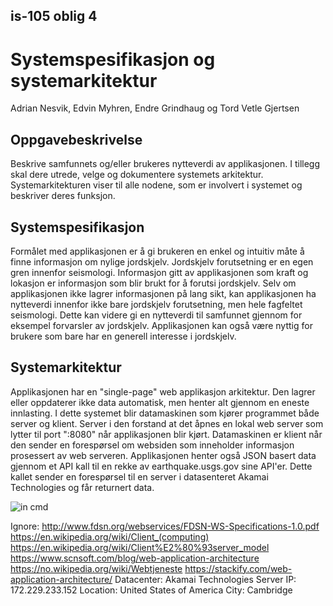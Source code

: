 ## is-105 oblig 4
# Systemspesifikasjon og systemarkitektur

Adrian Nesvik, Edvin Myhren, Endre Grindhaug og Tord Vetle Gjertsen

## Oppgavebeskrivelse

 Beskrive samfunnets og/eller brukeres nytteverdi av applikasjonen. I tillegg skal dere utrede, velge og dokumentere systemets arkitektur.  Systemarkitekturen viser til alle nodene, som er involvert i systemet og beskriver deres funksjon.  


## Systemspesifikasjon

Formålet med applikasjonen er å gi brukeren en enkel og intuitiv måte å finne informasjon om nylige jordskjelv. Jordskjelv forutsetning er en egen gren innenfor seismologi. Informasjon gitt av applikasjonen som kraft og lokasjon er informasjon som blir brukt for å forutsi jordskjelv. Selv om applikasjonen ikke lagrer informasjonen på lang sikt, kan applikasjonen ha nytteverdi innenfor ikke bare jordskjelv forutsetning, men hele fagfeltet seismologi. Dette kan videre gi en nytteverdi til samfunnet gjennom for eksempel forvarsler av jordskjelv. Applikasjonen kan også være nyttig for brukere som bare har en generell interesse i jordskjelv.


## Systemarkitektur

Applikasjonen har en "single-page" web applikasjon arkitektur. Den lagrer eller oppdaterer ikke data automatisk, men henter alt gjennom en eneste innlasting. I dette systemet blir datamaskinen som kjører programmet både server og klient. Server i den forstand at det åpnes en lokal web server som lytter til port ":8080" når applikasjonen blir kjørt. Datamaskinen er klient når den sender en forespørsel om websiden som inneholder informasjon prosessert av web serveren. Applikasjonen henter også JSON basert data gjennom et API kall til en rekke av earthquake.usgs.gov sine API'er. Dette kallet sender en forespørsel til en server i datasenteret Akamai Technologies og får returnert data.

![in cmd](https://github.com/StavenX/IS-105_oppgaver/tree/master/Oblig4/images/web.png)

Ignore:
http://www.fdsn.org/webservices/FDSN-WS-Specifications-1.0.pdf
https://en.wikipedia.org/wiki/Client_(computing)
https://en.wikipedia.org/wiki/Client%E2%80%93server_model
https://www.scnsoft.com/blog/web-application-architecture
https://no.wikipedia.org/wiki/Webtjeneste
https://stackify.com/web-application-architecture/
Datacenter: Akamai Technologies
Server IP: 172.229.233.152
Location: United States of America
City: Cambridge
